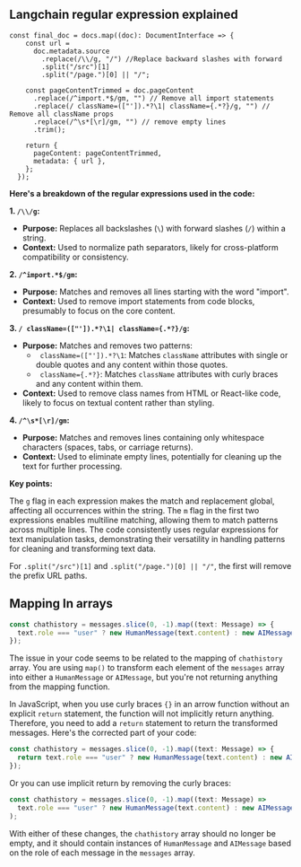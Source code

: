 ## Langchain regular expression explained

```TS
const final_doc = docs.map((doc): DocumentInterface => {
    const url =
      doc.metadata.source
        .replace(/\\/g, "/") //Replace backward slashes with forward
        .split("/src")[1]
        .split("/page.")[0] || "/";

    const pageContentTrimmed = doc.pageContent
      .replace(/^import.*$/gm, "") // Remove all import statements
      .replace(/ className=(["']).*?\1| className={.*?}/g, "") // Remove all className props
      .replace(/^\s*[\r]/gm, "") // remove empty lines
      .trim();

    return {
      pageContent: pageContentTrimmed,
      metadata: { url },
    };
  });
  ```

 **Here's a breakdown of the regular expressions used in the code:**

**1. `/\\/g`:**

- **Purpose:** Replaces all backslashes (`\`) with forward slashes (`/`) within a string.
- **Context:** Used to normalize path separators, likely for cross-platform compatibility or consistency.

**2. `/^import.*$/gm`:**

- **Purpose:** Matches and removes all lines starting with the word "import".
- **Context:** Used to remove import statements from code blocks, presumably to focus on the core content.

**3. `/ className=(["']).*?\1| className={.*?}/g`:**

- **Purpose:** Matches and removes two patterns:
    - ` className=(["']).*?\1`: Matches `className` attributes with single or double quotes and any content within those quotes.
    - ` className={.*?}`: Matches `className` attributes with curly braces and any content within them.
- **Context:** Used to remove class names from HTML or React-like code, likely to focus on textual content rather than styling.

**4. `/^\s*[\r]/gm`:**

- **Purpose:** Matches and removes lines containing only whitespace characters (spaces, tabs, or carriage returns).
- **Context:** Used to eliminate empty lines, potentially for cleaning up the text for further processing.

**Key points:**

The `g` flag in each expression makes the match and replacement global, affecting all occurrences within the string. The `m` flag in the first two expressions enables multiline matching, allowing them to match patterns across multiple lines. The code consistently uses regular expressions for text manipulation tasks, demonstrating their versatility in handling patterns for cleaning and transforming text data.

For `.split("/src")[1]` and `.split("/page.")[0] || "/"`, the first will remove the prefix URL paths.

## Mapping In arrays

```javascript
const chathistory = messages.slice(0, -1).map((text: Message) => {
  text.role === "user" ? new HumanMessage(text.content) : new AIMessage(text.content);
});
```

The issue in your code seems to be related to the mapping of `chathistory` array. You are using `map()` to transform each element of the `messages` array into either a `HumanMessage` or `AIMessage`, but you're not returning anything from the mapping function.

In JavaScript, when you use curly braces `{}` in an arrow function without an explicit `return` statement, the function will not implicitly return anything. Therefore, you need to add a `return` statement to return the transformed messages. Here's the corrected part of your code:

```javascript
const chathistory = messages.slice(0, -1).map((text: Message) => {
  return text.role === "user" ? new HumanMessage(text.content) : new AIMessage(text.content);
});
```

Or you can use implicit return by removing the curly braces:

```javascript
const chathistory = messages.slice(0, -1).map((text: Message) =>
  text.role === "user" ? new HumanMessage(text.content) : new AIMessage(text.content)
);
```

With either of these changes, the `chathistory` array should no longer be empty, and it should contain instances of `HumanMessage` and `AIMessage` based on the role of each message in the `messages` array.
